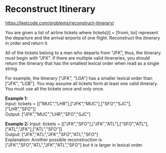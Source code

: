 # Reconstruct Itinerary
https://leetcode.com/problems/reconstruct-itinerary/

You are given a list of airline tickets where tickets[i] = [fromi, toi] represent the departure and the arrival airports of one flight. Reconstruct the itinerary in order and return it.

All of the tickets belong to a man who departs from "JFK", thus, the itinerary must begin with "JFK". If there are multiple valid itineraries, you should return the itinerary that has the smallest lexical order when read as a single string.

For example, the itinerary ["JFK", "LGA"] has a smaller lexical order than ["JFK", "LGB"].
You may assume all tickets form at least one valid itinerary. You must use all the tickets once and only once.

<b>Example 1:</b>\
Input: tickets = [["MUC","LHR"],["JFK","MUC"],["SFO","SJC"],["LHR","SFO"]]\
Output: ["JFK","MUC","LHR","SFO","SJC"]

<b>Example 2:</b>
Input: tickets = [["JFK","SFO"],["JFK","ATL"],["SFO","ATL"],["ATL","JFK"],["ATL","SFO"]]\
Output: ["JFK","ATL","JFK","SFO","ATL","SFO"]\
Explanation: Another possible reconstruction is ["JFK","SFO","ATL","JFK","ATL","SFO"] but it is larger in lexical order.